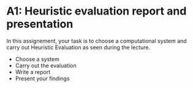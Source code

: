 # A1: Heuristic evaluation report and presentation

In this assignement, your task is to choose a computational system and carry out Heuristic Evaluation as seen during the lecture.
- Choose a system
- Carry out the evaluation
- Write a report
- Present your findings